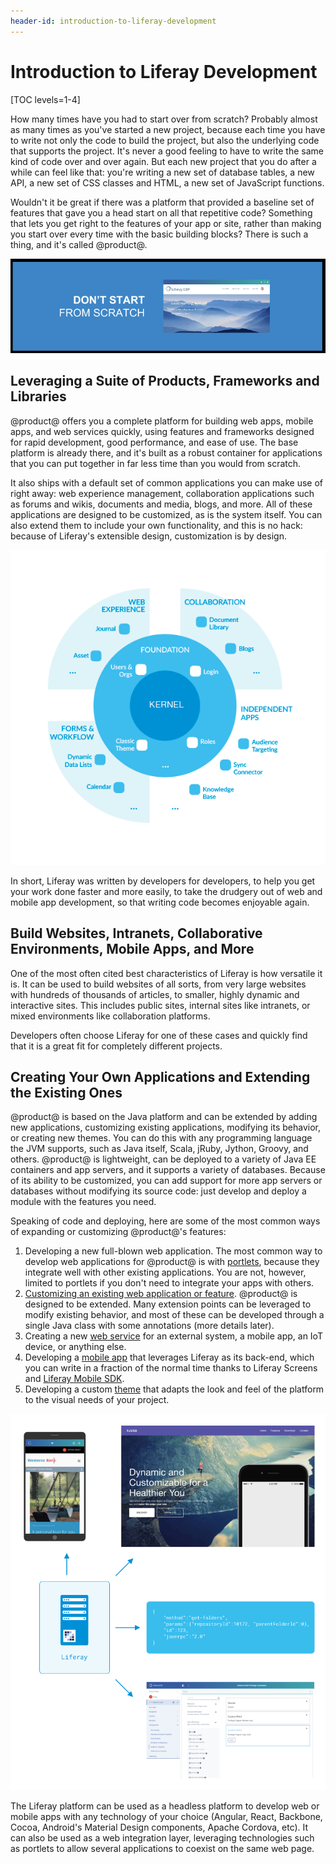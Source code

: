 ```yaml
---
header-id: introduction-to-liferay-development
---
```


# Introduction to Liferay Development

[TOC levels=1-4]

How many times have you had to start over from scratch? Probably almost as many
times as you've started a new project, because each time you have to write not
only the code to build the project, but also the underlying code that supports
the project. It's never a good feeling to have to write the same kind of code
over and over again. But each new project that you do after a while can feel
like that: you're writing a new set of database tables, a new API, a new set of
CSS classes and HTML, a new set of JavaScript functions.

Wouldn't it be great if there was a platform that provided a baseline set of
features that gave you a head start on all that repetitive code? Something that
lets you get right to the features of your app or site, rather than making you
start over every time with the basic building blocks? There is such a thing, and
it's called @product@.

![With @product@, you never have to start from scratch.](../../images/dont-start-from-scratch.png)

## Leveraging a Suite of Products, Frameworks and Libraries

@product@ offers you a complete platform for building web apps, mobile apps, and
web services quickly, using features and frameworks designed for rapid
development, good performance, and ease of use. The base platform is already
there, and it's built as a robust container for applications that you can put
together in far less time than you would from scratch.

It also ships with a default set of common applications you can make use of
right away: web experience management, collaboration applications such as forums
and wikis, documents and media, blogs, and more. All of these applications are
designed to be customized, as is the system itself. You can also extend them to
include your own functionality, and this is no hack: because of Liferay's
extensible design, customization is by design.

![@product@ ships with suites of applications to get you started building your site quickly.](../../images/liferay-suites.png)

In short, Liferay was written by developers for developers, to help you get your
work done faster and more easily, to take the drudgery out of web and mobile app
development, so that writing code becomes enjoyable again.

## Build Websites, Intranets, Collaborative Environments, Mobile Apps, and More

One of the most often cited best characteristics of Liferay is how versatile
it is. It can be used to build websites of all sorts, from very large websites
with hundreds of thousands of articles, to smaller, highly dynamic and
interactive sites. This includes public sites, internal sites like intranets, or
mixed environments like collaboration platforms.

<!-- Collection of screenshots from Marketing --> 

Developers often choose Liferay for one of these cases and quickly find that
it is a great fit for completely different projects.

## Creating Your Own Applications and Extending the Existing Ones

@product@ is based on the Java platform and can be extended by adding new
applications, customizing existing applications, modifying its behavior, or
creating new themes. You can do this with any programming language the JVM
supports, such as Java itself, Scala, jRuby, Jython, Groovy, and others.
@product@ is lightweight, can be deployed to a variety of Java EE containers and
app servers, and it supports a variety of databases. Because of its ability to
be customized, you can add support for more app servers or databases without
modifying its source code: just develop and deploy a module with the features
you need.

Speaking of code and deploying, here are some of the most common ways of
expanding or customizing @product@'s features:

1.  Developing a new full-blown web application. The most common way to develop
    web applications for @product@ is with
    [portlets](/docs/7-1/tutorials/-/knowledge_base/t/portlets),
    because they integrate well
    with other existing applications. You are not, however, limited to portlets
    if you don't need to integrate your apps with others.
2.  [Customizing an existing web application or feature](/docs/7-1/tutorials/-/knowledge_base/t/customizing).
    @product@ is designed to
    be extended. Many extension points can be leveraged to modify existing
    behavior, and most of these can be developed through a single Java class
    with some annotations (more details later).
3.  Creating a new
    [web service](/docs/7-1/tutorials/-/knowledge_base/t/web-services)
    for an external system, a mobile app, an IoT
    device, or anything else.
4.  Developing a [mobile app](/docs/7-0/tutorials/-/knowledge_base/t/mobile)
    that leverages Liferay as its back-end, which you can write in a fraction of
    the normal time thanks to Liferay Screens and
    [Liferay Mobile SDK](/docs/7-0/tutorials/-/knowledge_base/t/mobile-sdk).
5.  Developing a custom 
    [theme](/docs/7-1/tutorials/-/knowledge_base/t/introduction-to-themes)
    that adapts the look and feel of the platform to
    the visual needs of your project.

![Developers use @product@ in many ways.](../../images/liferay-developer-roles-diagram.png)

The Liferay platform can be used as a headless platform to develop web or mobile
apps with any technology of your choice (Angular, React, Backbone, Cocoa,
Android's Material Design components, Apache Cordova, etc). It can also be used
as a web integration layer, leveraging technologies such as portlets to allow
several applications to coexist on the same web page.
